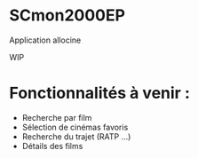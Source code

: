 # SCmon2000EP
Application allocine

WIP

Fonctionnalités à venir :
=========================

 * Recherche par film
 * Sélection de cinémas favoris
 * Recherche du trajet (RATP ...)
 * Détails des films

